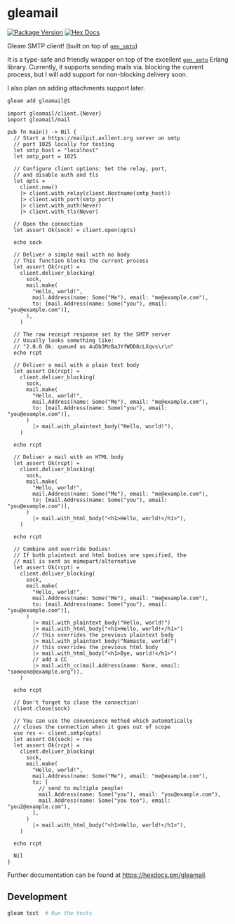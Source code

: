 # gleamail

[![Package Version](https://img.shields.io/hexpm/v/gleamail)](https://hex.pm/packages/gleamail)
[![Hex Docs](https://img.shields.io/badge/hex-docs-ffaff3)](https://hexdocs.pm/gleamail/)

Gleam SMTP client! (built on top of [`gen_smtp`](https://hex.pm/packages/gen_smtp))

It is a type-safe and friendly wrapper on top of the excellent [`gen_smtp`](https://hexdocs.pm/gen_smtp) Erlang library.
Currently, it supports sending mails via. blocking the current process, but I will add support for non-blocking delivery soon.

I also plan on adding attachments support later.

```sh
gleam add gleamail@1
```

```gleam
import gleamail/client.{Never}
import gleamail/mail

pub fn main() -> Nil {
  // Start a https://mailpit.axllent.org server on smtp
  // port 1025 locally for testing
  let smtp_host = "localhost"
  let smtp_port = 1025

  // Configure client options: Set the relay, port,
  // and disable auth and tls
  let opts =
    client.new()
    |> client.with_relay(client.Hostname(smtp_host))
    |> client.with_port(smtp_port)
    |> client.with_auth(Never)
    |> client.with_tls(Never)

  // Open the connection
  let assert Ok(sock) = client.open(opts)

  echo sock

  // Deliver a simple mail with no body
  // This function blocks the current process
  let assert Ok(rcpt) =
    client.deliver_blocking(
      sock,
      mail.make(
        "Hello, world!",
        mail.Address(name: Some("Me"), email: "me@example.com"),
        to: [mail.Address(name: Some("you"), email: "you@example.com")],
      ),
    )

  // The raw receipt response set by the SMTP server
  // Usually looks something like:
  // "2.0.0 Ok: queued as 4uDb3MzBaJYfWDD8cLXqvs\r\n"
  echo rcpt

  // Deliver a mail with a plain text body
  let assert Ok(rcpt) =
    client.deliver_blocking(
      sock,
      mail.make(
        "Hello, world!",
        mail.Address(name: Some("Me"), email: "me@example.com"),
        to: [mail.Address(name: Some("you"), email: "you@example.com")],
      )
        |> mail.with_plaintext_body("Hello, world!"),
    )

  echo rcpt

  // Deliver a mail with an HTML body
  let assert Ok(rcpt) =
    client.deliver_blocking(
      sock,
      mail.make(
        "Hello, world!",
        mail.Address(name: Some("Me"), email: "me@example.com"),
        to: [mail.Address(name: Some("you"), email: "you@example.com")],
      )
        |> mail.with_html_body("<h1>Hello, world!</h1>"),
    )

  echo rcpt

  // Combine and override bodies!
  // If both plaintext and html bodies are specified, the
  // mail is sent as mimepart/alternative
  let assert Ok(rcpt) =
    client.deliver_blocking(
      sock,
      mail.make(
        "Hello, world!",
        mail.Address(name: Some("Me"), email: "me@example.com"),
        to: [mail.Address(name: Some("you"), email: "you@example.com")],
      )
        |> mail.with_plaintext_body("Hello, world!")
        |> mail.with_html_body("<h1>Hello, world!</h1>")
        // this overrides the previous plaintext body
        |> mail.with_plaintext_body("Namaste, world!")
        // this overrides the previous html body
        |> mail.with_html_body("<h1>Bye, world!</h1>")
        // add a CC
        |> mail.with_cc(mail.Address(name: None, email: "someone@example.org")),
    )

  echo rcpt

  // Don't forget to close the connection!
  client.close(sock)

  // You can use the convenience method which automatically
  // closes the connection when it goes out of scope
  use res <- client.smtp(opts)
  let assert Ok(sock) = res
  let assert Ok(rcpt) =
    client.deliver_blocking(
      sock,
      mail.make(
        "Hello, world!",
        mail.Address(name: Some("Me"), email: "me@example.com"),
        to: [
          // send to multiple people!
          mail.Address(name: Some("you"), email: "you@example.com"),
          mail.Address(name: Some("you too"), email: "you2@example.com"),
        ],
      )
        |> mail.with_html_body("<h1>Hello, world!</h1>"),
    )

  echo rcpt

  Nil
}
```

Further documentation can be found at <https://hexdocs.pm/gleamail>.

## Development

```sh
gleam test  # Run the tests
```
